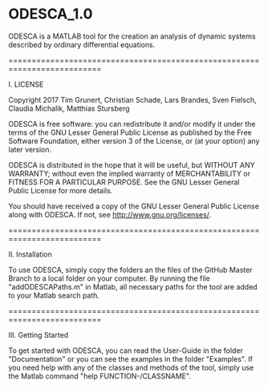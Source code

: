 # ODESCA_1.0
ODESCA is a MATLAB tool for the creation an analysis of dynamic systems 
described by ordinary differential equations.

==========================================================================

I. LICENSE

Copyright 2017 Tim Grunert, Christian Schade, Lars Brandes, Sven Fielsch,
Claudia Michalik, Matthias Stursberg
 
ODESCA is free software: you can redistribute it and/or modify
it under the terms of the GNU Lesser General Public License as published 
by the Free Software Foundation, either version 3 of the License, or
(at your option) any later version.
 
ODESCA is distributed in the hope that it will be useful,
but WITHOUT ANY WARRANTY; without even the implied warranty of
MERCHANTABILITY or FITNESS FOR A PARTICULAR PURPOSE.  See the
GNU Lesser General Public License for more details.
 
You should have received a copy of the GNU Lesser General Public License
along with ODESCA.  If not, see <http://www.gnu.org/licenses/>.


==========================================================================

II. Installation

To use ODESCA, simply copy the folders an the files of the GitHub Master
Branch to a local folder on your computer. By running the file 
"addODESCAPaths.m" in Matlab, all necessary paths for the tool are added
to your Matlab search path.

==========================================================================

III. Getting Started

To get started with ODESCA, you can read the User-Guide in the folder
"Documentation" or you can see the examples in the folder "Examples".
If you need help with any of the classes and methods of the tool, simply
use the Matlab command "help FUNCTION-/CLASSNAME".
